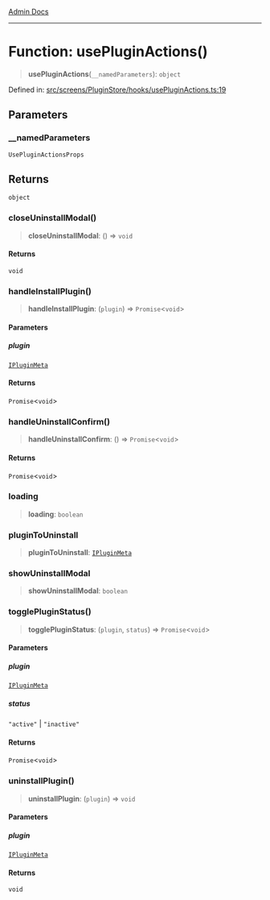 [Admin Docs](/)

***

# Function: usePluginActions()

> **usePluginActions**(`__namedParameters`): `object`

Defined in: [src/screens/PluginStore/hooks/usePluginActions.ts:19](https://github.com/PalisadoesFoundation/talawa-admin/blob/main/src/screens/PluginStore/hooks/usePluginActions.ts#L19)

## Parameters

### \_\_namedParameters

`UsePluginActionsProps`

## Returns

`object`

### closeUninstallModal()

> **closeUninstallModal**: () => `void`

#### Returns

`void`

### handleInstallPlugin()

> **handleInstallPlugin**: (`plugin`) => `Promise`\<`void`\>

#### Parameters

##### plugin

[`IPluginMeta`](plugin\types\README\interfaces\IPluginMeta.md)

#### Returns

`Promise`\<`void`\>

### handleUninstallConfirm()

> **handleUninstallConfirm**: () => `Promise`\<`void`\>

#### Returns

`Promise`\<`void`\>

### loading

> **loading**: `boolean`

### pluginToUninstall

> **pluginToUninstall**: [`IPluginMeta`](plugin\types\README\interfaces\IPluginMeta.md)

### showUninstallModal

> **showUninstallModal**: `boolean`

### togglePluginStatus()

> **togglePluginStatus**: (`plugin`, `status`) => `Promise`\<`void`\>

#### Parameters

##### plugin

[`IPluginMeta`](plugin\types\README\interfaces\IPluginMeta.md)

##### status

`"active"` | `"inactive"`

#### Returns

`Promise`\<`void`\>

### uninstallPlugin()

> **uninstallPlugin**: (`plugin`) => `void`

#### Parameters

##### plugin

[`IPluginMeta`](plugin\types\README\interfaces\IPluginMeta.md)

#### Returns

`void`
